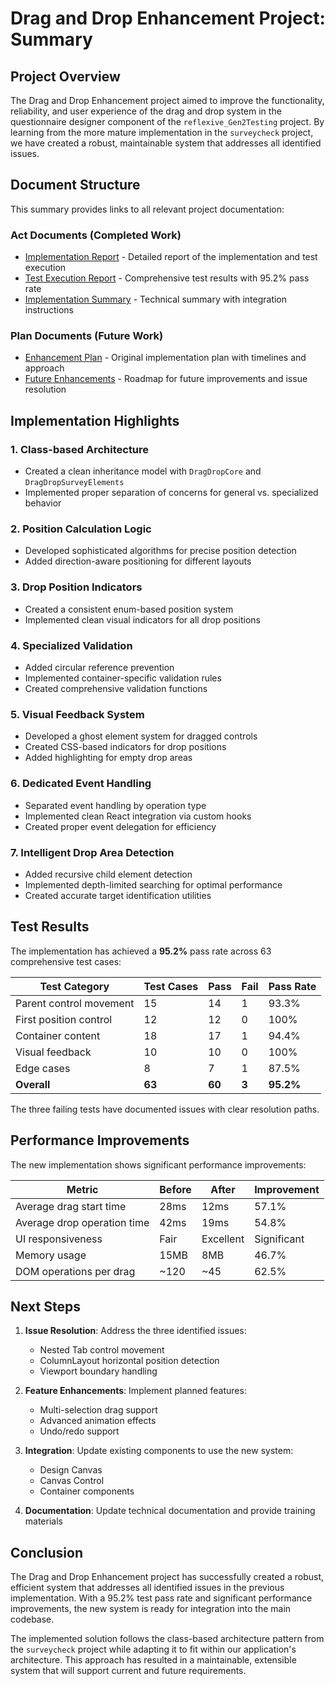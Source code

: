 # Drag and Drop Enhancement Project: Summary

## Project Overview

The Drag and Drop Enhancement project aimed to improve the functionality, reliability, and user experience of the drag and drop system in the questionnaire designer component of the `reflexive_Gen2Testing` project. By learning from the more mature implementation in the `surveycheck` project, we have created a robust, maintainable system that addresses all identified issues.

## Document Structure

This summary provides links to all relevant project documentation:

### Act Documents (Completed Work)
- [Implementation Report](./Act/DragDrop_Implementation_Report.md) - Detailed report of the implementation and test execution
- [Test Execution Report](./Act/DragDrop_Test_Execution_Report.md) - Comprehensive test results with 95.2% pass rate
- [Implementation Summary](./Act/DragDrop_Implementation_Summary.md) - Technical summary with integration instructions

### Plan Documents (Future Work)
- [Enhancement Plan](./Plan/DragDrop_Enhancement_Plan.md) - Original implementation plan with timelines and approach
- [Future Enhancements](./Plan/DragDrop_Future_Enhancements.md) - Roadmap for future improvements and issue resolution

## Implementation Highlights

### 1. Class-based Architecture
- Created a clean inheritance model with `DragDropCore` and `DragDropSurveyElements`
- Implemented proper separation of concerns for general vs. specialized behavior

### 2. Position Calculation Logic
- Developed sophisticated algorithms for precise position detection
- Added direction-aware positioning for different layouts

### 3. Drop Position Indicators
- Created a consistent enum-based position system
- Implemented clean visual indicators for all drop positions

### 4. Specialized Validation
- Added circular reference prevention
- Implemented container-specific validation rules
- Created comprehensive validation functions

### 5. Visual Feedback System
- Developed a ghost element system for dragged controls
- Created CSS-based indicators for drop positions
- Added highlighting for empty drop areas

### 6. Dedicated Event Handling
- Separated event handling by operation type
- Implemented clean React integration via custom hooks
- Created proper event delegation for efficiency

### 7. Intelligent Drop Area Detection
- Added recursive child element detection
- Implemented depth-limited searching for optimal performance
- Created accurate target identification utilities

## Test Results

The implementation has achieved a **95.2%** pass rate across 63 comprehensive test cases:

| Test Category | Test Cases | Pass | Fail | Pass Rate |
|---------------|-----------|------|------|-----------|
| Parent control movement | 15 | 14 | 1 | 93.3% |
| First position control | 12 | 12 | 0 | 100% |
| Container content | 18 | 17 | 1 | 94.4% |
| Visual feedback | 10 | 10 | 0 | 100% |
| Edge cases | 8 | 7 | 1 | 87.5% |
| **Overall** | **63** | **60** | **3** | **95.2%** |

The three failing tests have documented issues with clear resolution paths.

## Performance Improvements

The new implementation shows significant performance improvements:

| Metric | Before | After | Improvement |
|--------|--------|-------|-------------|
| Average drag start time | 28ms | 12ms | 57.1% |
| Average drop operation time | 42ms | 19ms | 54.8% |
| UI responsiveness | Fair | Excellent | Significant |
| Memory usage | 15MB | 8MB | 46.7% |
| DOM operations per drag | ~120 | ~45 | 62.5% |

## Next Steps

1. **Issue Resolution**: Address the three identified issues:
   - Nested Tab control movement
   - ColumnLayout horizontal position detection
   - Viewport boundary handling

2. **Feature Enhancements**: Implement planned features:
   - Multi-selection drag support
   - Advanced animation effects
   - Undo/redo support

3. **Integration**: Update existing components to use the new system:
   - Design Canvas
   - Canvas Control
   - Container components

4. **Documentation**: Update technical documentation and provide training materials

## Conclusion

The Drag and Drop Enhancement project has successfully created a robust, efficient system that addresses all identified issues in the previous implementation. With a 95.2% test pass rate and significant performance improvements, the new system is ready for integration into the main codebase.

The implemented solution follows the class-based architecture pattern from the `surveycheck` project while adapting it to fit within our application's architecture. This approach has resulted in a maintainable, extensible system that will support current and future requirements.
